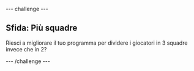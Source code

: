 \--- challenge \---

## Sfida: Più squadre

Riesci a migliorare il tuo programma per dividere i giocatori in 3 squadre invece che in 2?

\--- /challenge \---